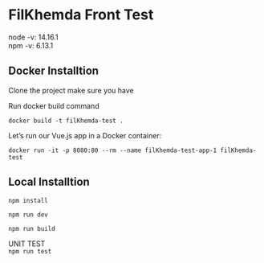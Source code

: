 # FilKhemda Front Test

node -v: 14.16.1 \
npm -v: 6.13.1 

## Docker Installtion 

Clone the project make sure you have 

Run docker build command

```docker build -t filKhemda-test .```

Let’s run our Vue.js app in a Docker container:

`docker run -it -p 8080:80 --rm --name filKhemda-test-app-1 filKhemda-test`


## Local Installtion 

`npm install`

`npm run dev`

`npm run build`

UNIT TEST \
`npm run test`